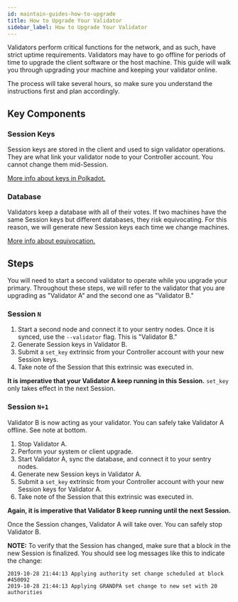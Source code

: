 ```yaml
---
id: maintain-guides-how-to-upgrade
title: How to Upgrade Your Validator
sidebar_label: How to Upgrade Your Validator
---
```


Validators perform critical functions for the network, and as such, have strict uptime requirements. Validators may have to go offline for periods of time to upgrade the client software or the host machine. This guide will walk you through upgrading your machine and keeping your validator online.

The process will take several hours, so make sure you understand the instructions first and plan accordingly.

## Key Components

### Session Keys

Session keys are stored in the client and used to sign validator operations. They are what link your validator node to your Controller account. You cannot change them mid-Session.

[More info about keys in Polkadot.](learn-keys)

### Database

Validators keep a database with all of their votes. If two machines have the same Session keys but different databases, they risk equivocating. For this reason, we will generate new Session keys each time we change machines.

[More info about equivocation.](learn-staking#slashing)

## Steps

You will need to start a second validator to operate while you upgrade your primary. Throughout these steps, we will refer to the validator that you are upgrading as "Validator A" and the second one as "Validator B."

### Session `N`

1. Start a second node and connect it to your sentry nodes. Once it is synced, use the `--validator` flag. This is "Validator B."
1. Generate Session keys in Validator B.
1. Submit a `set_key` extrinsic from your Controller account with your new Session keys.
1. Take note of the Session that this extrinsic was executed in.

**It is imperative that your Validator A keep running in this Session.** `set_key` only takes effect in the next Session.

### Session `N+1`

Validator B is now acting as your validator. You can safely take Validator A offline. See note at bottom.

1. Stop Validator A.
1. Perform your system or client upgrade.
1. Start Validator A, sync the database, and connect it to your sentry nodes.
1. Generate new Session keys in Validator A.
1. Submit a `set_key` extrinsic from your Controller account with your new Session keys for Validator A.
1. Take note of the Session that this extrinsic was executed in.

**Again, it is imperative that Validator B keep running until the next Session.**

Once the Session changes, Validator A will take over. You can safely stop Validator B.

**NOTE:** To verify that the Session has changed, make sure that a block in the new Session is finalized. You should see log messages like this to indicate the change:

```
2019-10-28 21:44:13 Applying authority set change scheduled at block #450092
2019-10-28 21:44:13 Applying GRANDPA set change to new set with 20 authorities
```

